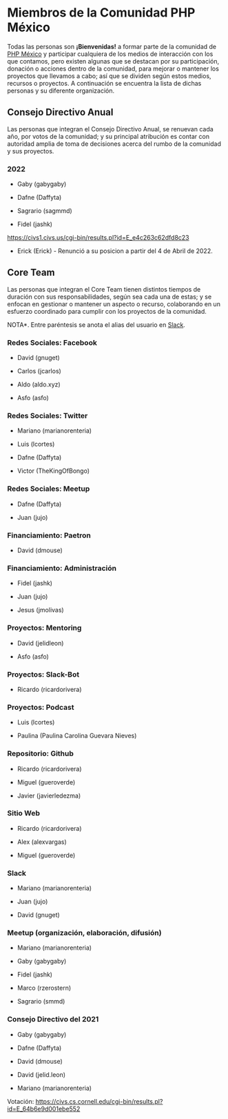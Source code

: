 
# Miembros de la Comunidad PHP México

Todas las personas son **¡Bienvenidas!** a formar parte de la comunidad de [PHP México](https://phpmexico.mx/) y participar cualquiera de los medios de interacción con los que contamos, pero existen algunas que se destacan por su participación, donación o acciones dentro de la comunidad, para mejorar o mantener los proyectos que llevamos a cabo; así que se dividen según estos medios, recursos o proyectos. A continuación se encuentra la lista de dichas personas y su diferente organización.

## Consejo Directivo Anual

Las personas que integran el Consejo Directivo Anual, se renuevan cada año, por votos de la comunidad; y su principal atribución es contar con autoridad amplia de toma de decisiones acerca del rumbo de la comunidad y sus proyectos.

### 2022

* Gaby (gabygaby)

* Dafne (Daffyta)

* Sagrario (sagmmd)

* Fidel (jashk)

https://civs1.civs.us/cgi-bin/results.pl?id=E_e4c263c62dfd8c23


* Erick (Erick) - Renunció a su posicion a partir del 4 de Abril de 2022.

## Core Team

Las personas que integran el Core Team tienen distintos tiempos de duración con sus responsabilidades, según sea cada una de estas; y se enfocan en gestionar o mantener un aspecto o recurso, colaborando en un esfuerzo coordinado para cumplir con los proyectos de la comunidad.

NOTA*. Entre paréntesis se anota el alias del usuario en [Slack](https://phpmx.slack.com/).

### Redes Sociales: Facebook

* David (gnuget)

* Carlos (jcarlos)

* Aldo (aldo.xyz)

* Asfo (asfo)

### Redes Sociales: Twitter

* Mariano (marianorenteria)

* Luis (lcortes)

* Dafne (Daffyta)

* Victor (TheKingOfBongo)

### Redes Sociales: Meetup

* Dafne (Daffyta)

* Juan (jujo)

### Financiamiento: Paetron

* David (dmouse)

### Financiamiento: Administración

* Fidel (jashk)

* Juan (jujo)

* Jesus (jmolivas)

### Proyectos: Mentoring

* David (jelidleon)

* Asfo (asfo)

### Proyectos: Slack-Bot

* Ricardo (ricardorivera)

### Proyectos: Podcast

* Luis (lcortes)

* Paulina (Paulina Carolina Guevara Nieves)

### Repositorio: Github

* Ricardo (ricardorivera)

* Miguel (gueroverde)

* Javier (javierledezma)

### Sitio Web

* Ricardo (ricardorivera)

* Alex (alexvargas)

* Miguel (gueroverde)

### Slack

* Mariano (marianorenteria)

* Juan (jujo)

* David (gnuget)

### Meetup (organización, elaboración, difusión)

* Mariano (marianorenteria)

* Gaby (gabygaby)

* Fidel (jashk)

* Marco (rzerostern)

* Sagrario (smmd)

### Consejo Directivo del 2021

* Gaby (gabygaby)

* Dafne (Daffyta)

* David (dmouse)

* David (jelid.leon)

* Mariano (marianorenteria)

Votación: https://civs.cs.cornell.edu/cgi-bin/results.pl?id=E_64b6e9d001ebe552
